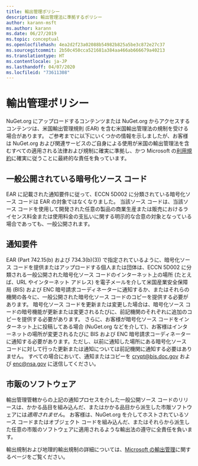 ```yaml
---
title: 輸出管理ポリシー
description: 輸出管理法に準拠するポリシー
author: karann-msft
ms.author: karann
ms.date: 06/27/2019
ms.topic: conceptual
ms.openlocfilehash: 4ea2d2f23a02088b54982b825a5be3c872e27c37
ms.sourcegitcommit: 2b50c450cca521681a384aa466ab666679a40213
ms.translationtype: HT
ms.contentlocale: ja-JP
ms.lasthandoff: 04/07/2020
ms.locfileid: "73611308"
---
```

# <a name="export-control-policy"></a>輸出管理ポリシー

NuGet.org にアップロードするコンテンツまたは NuGet.org からアクセスするコンテンツは、米国輸出管理規則 (EAR) を含む米国輸出管理法の規制を受ける場合があります。  ご参考までに以下にいくつかの情報を示しましたが、お客様は NuGet.org および関連サービスのご自身による使用が米国の輸出管理法を含むすべての適用される法律および規制に確実に準拠し、かつ Microsoft の[利用規約](https://www.nuget.org/policies/Terms)に確実に従うことに最終的な責任を負っています。

## <a name="publicly-available-encryption-source-code"></a>一般公開されている暗号化ソース コード

EAR に記載された通知要件に従って、ECCN 5D002 に分類されている暗号化ソース コードは EAR の対象ではなくなりました。  当該ソース コードは、当該ソース コードを使用して開発された任意の製品の商業生産または販売におけるライセンス料金または使用料金の支払いに関する明示的な合意の対象となっている場合であっても、一般公開されます。

## <a name="notification-requirement"></a>通知要件

EAR (Part 742.15(b) および 734.3(b)(3)) で指定されているように、暗号化ソース コードを提供またはアップロードする個人または団体は、ECCN 5D002 に分類される一般公開された暗号化ソース コードのインターネット上の場所 (たとえば、URL やインターネット アドレス) を電子メールを介して米国産業安全保障局 (BIS) および ENC 暗号請求コーディネーターに通知するか、またはそれらの機関の各々に、一般公開された暗号化ソース コードのコピーを提供する必要があります。 暗号化ソース コードを更新または変更した場合は、暗号化ソース コードの暗号機能が更新または変更されるたびに、前記機関のそれぞれに追加のコピーを提供する必要があります。 さらに、お客様が暗号化ソース コードをインターネット上に投稿してある場合 (NuGet.org などを介して)、お客様はインターネットの場所が変更されるたびに BIS および ENC 暗号請求コーディネーターに通知する必要があります。ただし、以前に通知した場所にある暗号化ソース コードに対して行った更新または通知については前記機関に通知する必要はありません。 すべての場合において、通知またはコピーを crypt@bis.doc.gov および enc@nsa.gov に送信してください。

## <a name="commerical-software"></a>市販のソフトウェア

輸出管理管轄からの上記の通知プロセスを介した一般公開ソース コードのリリースは、かかる品目を組み込んだ、またはかかる品目から派生した市販ソフトウェアには*適用されません*。  お客様は、NuGet.org を介してホストされているソース コードまたはオブジェクト コードを組み込んだ、またはそれらから派生した任意の市販のソフトウェアに適用されるような輸出法の遵守に全責任を負います。

輸出規制および地理的輸出規制の詳細については、[Microsoft の輸出管理](https://www.microsoft.com/exporting)に関するページをご覧ください。
